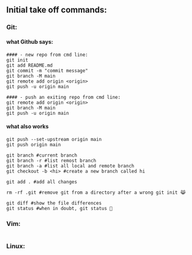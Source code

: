 ## Initial take off commands:

### Git:

#### what Github says:
```shell
#### - new repo from cmd line:
git init
git add README.md
git commit -m "commit message"
git branch -M main
git remote add origin <origin>
git push -u origin main

#### - push an exiting repo from cmd line:
git remote add origin <origin>
git branch -M main
git push -u origin main
```
#### what also works
```shell
git push --set-upstream origin main
git push origin main

git branch #current branch
git branch -r #list remost branch
git branch -a #list all local and remote branch
git checkout -b <hi> #create a new branch called hi

git add . #add all changes

rm -rf .git #remove git from a directory after a wrong git init 😹

git diff #show the file differences
git status #when in doubt, git status 🧠
```

### Vim:
```shell

```
### Linux:
```shell

```

